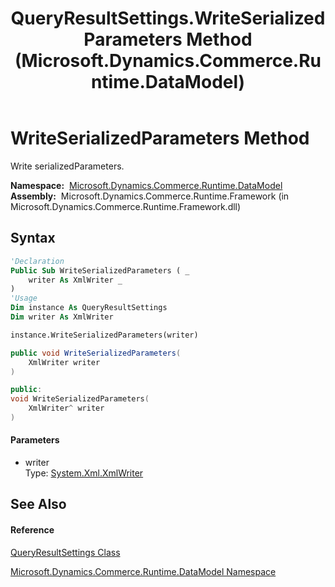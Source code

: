 ﻿---
title: QueryResultSettings.WriteSerializedParameters Method  (Microsoft.Dynamics.Commerce.Runtime.DataModel)
TOCTitle: WriteSerializedParameters Method
ms:assetid: M:Microsoft.Dynamics.Commerce.Runtime.DataModel.QueryResultSettings.WriteSerializedParameters(System.Xml.XmlWriter)
ms:mtpsurl: https://technet.microsoft.com/en-us/library/microsoft.dynamics.commerce.runtime.datamodel.queryresultsettings.writeserializedparameters(v=AX.60)
ms:contentKeyID: 65321697
ms.date: 05/18/2015
mtps_version: v=AX.60
f1_keywords:
- Microsoft.Dynamics.Commerce.Runtime.DataModel.QueryResultSettings.WriteSerializedParameters
dev_langs:
- CSharp
- C++
- VB
---

# WriteSerializedParameters Method

Write serializedParameters.

**Namespace:**  [Microsoft.Dynamics.Commerce.Runtime.DataModel](microsoft-dynamics-commerce-runtime-datamodel-namespace.md)  
**Assembly:**  Microsoft.Dynamics.Commerce.Runtime.Framework (in Microsoft.Dynamics.Commerce.Runtime.Framework.dll)

## Syntax

``` vb
'Declaration
Public Sub WriteSerializedParameters ( _
    writer As XmlWriter _
)
'Usage
Dim instance As QueryResultSettings
Dim writer As XmlWriter

instance.WriteSerializedParameters(writer)
```

``` csharp
public void WriteSerializedParameters(
    XmlWriter writer
)
```

``` c++
public:
void WriteSerializedParameters(
    XmlWriter^ writer
)
```

#### Parameters

  - writer  
    Type: [System.Xml.XmlWriter](https://technet.microsoft.com/en-us/library/5y8188ze\(v=ax.60\))  

## See Also

#### Reference

[QueryResultSettings Class](queryresultsettings-class-microsoft-dynamics-commerce-runtime-datamodel.md)

[Microsoft.Dynamics.Commerce.Runtime.DataModel Namespace](microsoft-dynamics-commerce-runtime-datamodel-namespace.md)

